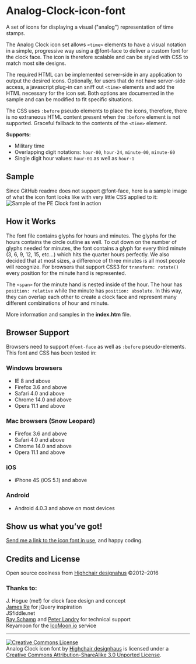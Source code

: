 Analog-Clock-icon-font
=========================

A set of icons for displaying a visual ("analog") representation of time stamps. 

The Analog Clock icon set allows <code>&lt;time&gt;</code> elements to have a visual notation in a simple, progressive way using a @font-face to deliver a custom font for the clock face. The icon is therefore scalable and can be styled with CSS to match most site designs. 

The required HTML can be implemented server-side in any application to output the desired icons. Optionally, for users that do not have server-side access, a javascript plug-in can sniff out <code>&lt;time&gt;</code> elements and add the HTML necessary for the icon set. Both options are documented in the sample and can be modified to fit specific situations. 

The CSS uses <code>:before</code> pseudo elements to place the icons, therefore, there is no extraneous HTML content present when the <code>:before</code> element is not supported. Graceful fallback to the contents of the <code>&lt;time&gt;</code> element.

<strong>Supports:</strong></p>
<ul>
<li>Military time</li>
<li>Overlapping digit notations: <code>hour-00</code>, <code>hour-24</code>, <code>minute-00</code>, <code>minute-60</code>
<li>Single digit hour values: <code>hour-01</code> as well as <code>hour-1</code></li>
</ul>


<h2>Sample</h2>
Since GitHub readme does not support @font-face, here is a sample image of what the icon font looks like with very little CSS applied to it:

<img src="https://raw.github.com/proevo/PE-Analog-Clock-icon-font/master/sample.png" alt="Sample of the PE Clock font in action">


<h2>How it Works</h2>

The font file contains glyphs for hours and minutes. The glyphs for the hours contains the circle outline as well. To cut down on the number of glyphs needed for minutes, the font contains a glyph for every third minute (3, 6, 9, 12, 15, etc...) which hits the quarter hours perfectly. We also decided that at most sizes, a difference of three minutes is all most people will recognize. For browsers that support CSS3 for <code>transform: rotate()</code> every position for the minute hand is represented. 

The <code>&lt;span&gt;</code> for the minute hand is nested inside of the hour. The hour has <code>position: relative</code> while the minute has <code>position: absolute</code>. In this way, they can overlap each other to create a clock face and represent many different combinations of hour and minute. 

More information and samples in the <strong>index.htm</strong> file. 


<h2>Browser Support</h2>
Browsers need to support <code>@font-face</code> as well as <code>:before</code> pseudo-elements. This font and CSS has been tested in:

<h3>Windows browsers</h3>
<ul>
<li>IE 8 and above</li>
<li>Firefox 3.6 and above</li>
<li>Safari 4.0 and above</li>
<li>Chrome 14.0 and above</li>
<li>Opera 11.1 and above</li>
</ul>

<h3>Mac browsers (Snow Leopard)</h3>
<ul>
<li>Firefox 3.6 and above</li>
<li>Safari 4.0 and above</li>
<li>Chrome 14.0 and above</li>
<li>Opera 11.1 and above</li>
</ul>

<h3>iOS</h3>
<ul>
<li>iPhone 4S (iOS 5.1) and above</li>
</ul>

<h3>Android</h3>
<ul>
<li>Android 4.0.3 and above on most devices</li>
</ul>


<h2>Show us what you&rsquo;ve got!</h2>
<a href="mailto:highchairdesignhaus@gmail.com">Send me a link to the icon font in use</a>, and happy coding.


<h2>Credits and License</h2>
Open source coolness from <a href="http://www.highchairdesign.com" title="Web design and development in Providence, RI">Highchair designahus</a> &copy;2012&ndash;2016

<h3>Thanks to:</h3>
J. Hogue (me!) for clock face design and concept<br>
<a href="//github.com/itsjamesre">James Re</a> for jQuery inspiration<br>
JSfiddle.net<br>
<a href="//github.com/rschamp">Ray Schamp</a> and <a href="//github.com/peterlandry">Peter Landry</a> for technical support<br>
Keyamoon for the <a href="http://icomoon.io">IcoMoon.io</a> service

<hr>

<a rel="license" href="http://creativecommons.org/licenses/by-sa/3.0/deed.en_US">
<img alt="Creative Commons License" style="border-width:0" src="http://i.creativecommons.org/l/by-sa/3.0/88x31.png" /></a><br />
<span xmlns:dct="http://purl.org/dc/terms/" href="http://purl.org/dc/dcmitype/Text" property="dct:title" rel="dct:type">Analog Clock icon font</span> 
by <a xmlns:cc="http://creativecommons.org/ns#" href="http://www.highchairdesign.com" property="cc:attributionName" rel="cc:attributionURL">Highchair designhaus</a> 
is licensed under a <a rel="license" href="http://creativecommons.org/licenses/by-sa/3.0/deed.en_US">Creative Commons Attribution-ShareAlike 3.0 Unported License</a>.
